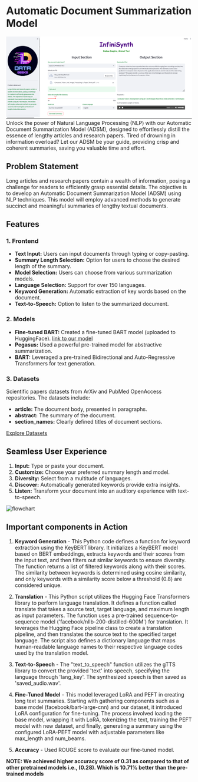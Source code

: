 # Automatic Document Summarization Model

![fronfend](ss2.png)
Unlock the power of Natural Language Processing (NLP) with our Automatic Document Summarization Model (ADSM), designed to effortlessly distill the essence of lengthy articles and research papers. Tired of drowning in information overload? Let our ADSM be your guide, providing crisp and coherent summaries, saving you valuable time and effort.

## Problem Statement

Long articles and research papers contain a wealth of information, posing a challenge for readers to efficiently grasp essential details. The objective is to develop an Automatic Document Summarization Model (ADSM) using NLP techniques. This model will employ advanced methods to generate succinct and meaningful summaries of lengthy textual documents.

## Features 

### 1. Frontend 

- **Text Input:** Users can input documents through typing or copy-pasting.
- **Summary Length Selection:** Option for users to choose the desired length of the summary.
- **Model Selection:** Users can choose from various summarization models.
- **Language Selection:** Support for over 150 languages.
- **Keyword Generation:** Automatic extraction of key words based on the document.
- **Text-to-Speech:** Option to listen to the summarized document.

### 2. Models 

- **Fine-tuned BART:** Created a fine-tuned BART model (uploaded to HuggingFace). [link to our model](https://huggingface.co/datasets/scientific_papers?row=0)
- **Pegasus:** Used a powerful pre-trained model for abstractive summarization.
- **BART:** Leveraged a pre-trained Bidirectional and Auto-Regressive Transformers for text generation.

### 3. Datasets

Scientific papers datasets from ArXiv and PubMed OpenAccess repositories. The datasets include:

- **article:** The document body, presented in paragraphs.
- **abstract:** The summary of the document.
- **section_names:** Clearly defined titles of document sections.

[Explore Datasets](https://huggingface.co/datasets/scientific_papers?row=0)

## Seamless User Experience

1. **Input:** Type or paste your document.
2. **Customize:** Choose your preferred summary length and model.
3. **Diversity:** Select from a multitude of languages.
4. **Discover:** Automatically generated keywords provide extra insights.
5. **Listen:** Transform your document into an auditory experience with text-to-speech.


![flowchart](https://github.com/Arya920/Document_Summarizer/assets/57805586/c932268c-1851-45ed-84d9-314383d3b0f8)

## Important components in Action
1. **Keyword Generation** - 
This Python code defines a function for keyword extraction using the KeyBERT library. It initializes a KeyBERT model based on BERT embeddings, extracts keywords and their scores from the input text, and then filters out similar keywords to ensure diversity. The function returns a list of filtered keywords along with their scores. The similarity between keywords is determined using cosine similarity, and only keywords with a similarity score below a threshold (0.8) are considered unique.

2. **Translation** - 
This Python script utilizes the Hugging Face Transformers library to perform language translation. It defines a function called translate that takes a source text, target language, and maximum length as input parameters. The function uses a pre-trained sequence-to-sequence model ('facebook/nllb-200-distilled-600M') for translation. It leverages the Hugging Face pipeline class to create a translation pipeline, and then translates the source text to the specified target language. The script also defines a dictionary language that maps human-readable language names to their respective language codes used by the translation model.

4. **Text-to-Speech** - The "text_to_speech" function utilizes the gTTS library to convert the provided 'text' into speech, specifying the language through 'lang_key'. The synthesized speech is then saved as 'saved_audio.wav'.
   
6. **Fine-Tuned Model** - This model leveraged LoRA and PEFT in creating long text summaries. Starting with gathering components such as a base model (facebook/bart-large-cnn) and our dataset, it introduced LoRA configuration for fine-tuning. The  process involved loading the base model, wrapping it with LoRA, tokenizing the text, training the PEFT model with new dataset, and finally, generating a summary using the configured LoRA-PEFT model with adjustable parameters like max_length and num_beams.
7. **Accuracy** - Used ROUGE score to evaluate our fine-tuned model.
   
**NOTE: We achieved higher accuracy score of 0.31 as compared to that of other pretrained models i.e., (0.28). Which is 10.71% better than the pre-trained models**


